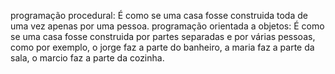 programação procedural: É como se uma casa fosse construida toda de uma vez apenas por uma pessoa.
programação orientada a objetos: É como se uma casa fosse construida por partes separadas e por várias pessoas, como por exemplo, o jorge faz a parte do banheiro, a maria faz a parte da sala, o marcio faz a parte da cozinha.
